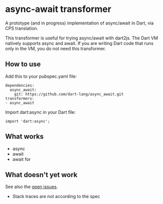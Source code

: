async-await transformer
=======================

A prototype (and in progress) implementation of async/await in Dart,
via CPS translation.

This transformer is useful for trying async/await with dart2js.
The Dart VM natively supports async and await. If you are writing
Dart code that runs only in the VM, you do not need this transformer.

## How to use

Add this to your pubspec.yaml file:

```
dependencies:
  async_await:
    git: https://github.com/dart-lang/async_await.git
transformers:
- async_await
```

Import dart:async in your Dart file:

```
import 'dart:async';
```

## What works

* async
* await
* await for

## What doesn't yet work

See also the [open issues][issues].

* Stack traces are not according to the spec

[issues]: https://github.com/dart-lang/async_await/issues
